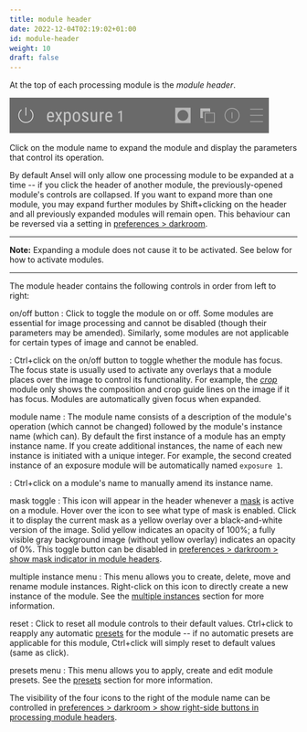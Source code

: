 ```yaml
---
title: module header
date: 2022-12-04T02:19:02+01:00
id: module-header
weight: 10
draft: false
---
```


At the top of each processing module is the _module header_.

![module header](./module-header/module-header.png#w33)

Click on the module name to expand the module and display the parameters that control its operation.

By default Ansel will only allow one processing module to be expanded at a time -- if you click the header of another module, the previously-opened module's controls are collapsed. If you want to expand more than one module, you may expand further modules by Shift+clicking on the header and all previously expanded modules will remain open. This behaviour can be reversed via a setting in [preferences > darkroom](../../../../preferences-settings/darkroom.md).

---

**Note:** Expanding a module does not cause it to be activated. See below for how to activate modules.

---

The module header contains the following controls in order from left to right:

on/off button
: Click to toggle the module on or off. Some modules are essential for image processing and cannot be disabled (though their parameters may be amended). Similarly, some modules are not applicable for certain types of image and cannot be enabled.

: Ctrl+click on the on/off button to toggle whether the module has focus. The focus state is usually used to activate any overlays that a module places over the image to control its functionality. For example, the [_crop_](../../../../module-reference/processing-modules/crop.md) module only shows the composition and crop guide lines on the image if it has focus. Modules are automatically given focus when expanded.

module name
: The module name consists of a description of the module's operation (which cannot be changed) followed by the module's instance name (which can). By default the first instance of a module has an empty instance name. If you create additional instances, the name of each new instance is initiated with a unique integer. For example, the second created instance of an exposure module will be automatically named `exposure 1`.

: Ctrl+click on a module's name to manually amend its instance name.

mask toggle
: This icon will appear in the header whenever a [mask](../masking-and-blending/masks/_index.md) is active on a module. Hover over the icon to see what type of mask is enabled. Click it to display the current mask as a yellow overlay over a black-and-white version of the image. Solid yellow indicates an opacity of 100%; a fully visible gray background image (without yellow overlay) indicates an opacity of 0%. This toggle button can be disabled in [preferences > darkroom > show mask indicator in module headers](../../../preferences-settings/darkroom.md#modules).

multiple instance menu
: This menu allows you to create, delete, move and rename module instances. Right-click on this icon to directly create a new instance of the module. See the [multiple instances](./multiple-instances.md) section for more information.

reset
: Click to reset all module controls to their default values. Ctrl+click to reapply any automatic [presets](./presets.md) for the module -- if no automatic presets are applicable for this module, Ctrl+click will simply reset to default values (same as click).

presets menu
: This menu allows you to apply, create and edit module presets. See the [presets](./presets.md) section for more information.

The visibility of the four icons to the right of the module name can be controlled in [preferences > darkroom > show right-side buttons in processing module headers](../../../preferences-settings/darkroom.md#modules).
